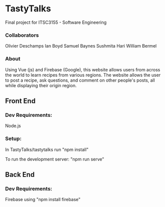 # TastyTalks
Final project for ITSC3155 - Software Engineering

### Collaborators
Olivier Deschamps
Ian Boyd
Samuel Baynes
Sushmita Hari
William Bermel

### About
Using Vue (js) and Firebase (Google), this website allows users from across the 
world to learn recipes from various regions. The website allows the user to 
post a recipe, ask questions, and comment on other people's posts, all while
displaying their origin region. 

## Front End
### Dev Requirements:
Node.js
### Setup: 
In TastyTalks/tastytalks run
"npm install"

To run the development server:
"npm run serve"

## Back End
### Dev Requirements:
Firebase using "npm install firebase"
